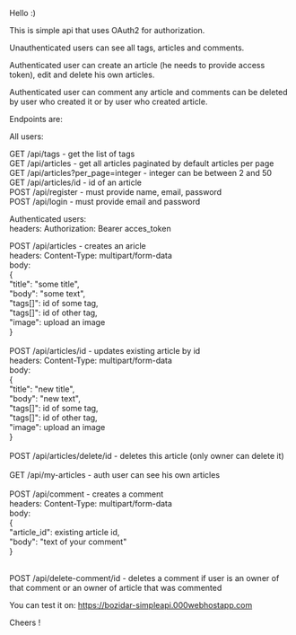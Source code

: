 Hello :)

This is simple api that uses OAuth2 for authorization.

Unauthenticated users can see all tags, articles and comments.

Authenticated user can create an article (he needs to provide access token), edit and delete his own articles.

Authenticated user can comment any article and comments can be deleted by user who created it or by user who created article.

Endpoints are:

All users:

GET /api/tags - get the list of tags<br>
GET /api/articles - get all articles paginated by default articles per page<br>
GET /api/articles?per_page=integer - integer can be between 2 and 50<br>
GET /api/articles/id - id of an article<br>
POST /api/register - must provide name, email, password<br>
POST /api/login - must provide email and password<br>

Authenticated users:<br>
headers: Authorization: Bearer acces_token<br>

POST /api/articles - creates an aricle<br>
    headers: Content-Type: multipart/form-data<br>
    body: <br>
    {<br>
        "title": "some title",<br>
        "body": "some text",<br>
        "tags[]": id of some tag,<br>
        "tags[]": id of other tag,<br>
        "image": upload an image<br>
    }<br>
    <br>
POST /api/articles/id - updates existing article by id<br>
    headers: Content-Type: multipart/form-data<br>
    body: <br>
    {<br>
        "title": "new title",<br>
        "body": "new text",<br>
        "tags[]": id of some tag,<br>
        "tags[]": id of other tag,<br>
        "image": upload an image<br>
    }<br>
<br>
POST /api/articles/delete/id - deletes this article (only owner can delete it)<br>
    <br>
GET /api/my-articles - auth user can see his own articles<br>
<br>
POST /api/comment - creates a comment<br>
    headers: Content-Type: multipart/form-data<br>
    body:<br>
    {<br>
        "article_id": existing article id,<br>
        "body": "text of your comment"<br>
    }<br>
    
<br>
POST /api/delete-comment/id - deletes a comment if user is an owner of that comment or an owner of article that was commented<br>
   
You can test it on: https://bozidar-simpleapi.000webhostapp.com <br>
 
Cheers !
